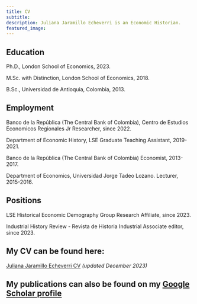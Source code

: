 ```yaml
---
title: CV
subtitle: 
description: Juliana Jaramillo Echeverri is an Economic Historian.
featured_image: 
---
```

## Education​

Ph.D., London School of Economics, 2023.

M.Sc. with Distinction, London School of Economics, 2018.

B.Sc., Universidad de Antioquia, Colombia, 2013.

## Employment​​

Banco de la República (The Central Bank of Colombia), Centro de Estudios Economicos Regionales
Jr Researcher, since 2022. 

Department of Economic History, LSE
Graduate Teaching Assistant, 2019-2021.

Banco de la República (The Central Bank of Colombia)
Economist, 2013-2017.

Department of Economics, Universidad Jorge Tadeo Lozano.
Lecturer, 2015-2016.

## Positions

LSE Historical Economic Demography Group
Research Affiliate, since 2023.

​Industrial History Review - Revista de Historia Industrial
Associate editor, since 2023.

## My CV can be found here:  
[Juliana Jaramillo Echeverri CV](https://www.dropbox.com/scl/fi/4rtik3gxibov5jisl7v72/JJE_CV.pdf?rlkey=uggqumjx97blyv04znsth0b3l&dl=0) *(updated December 2023)*

## My publications can also be found on my [Google Scholar profile](https://scholar.google.co.uk/citations?hl=es&user=_9jo0UAAAAAJ)